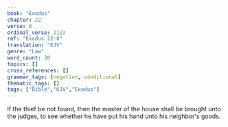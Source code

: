```yaml
---
book: "Exodus"
chapter: 22
verse: 8
ordinal_verse: 2122
ref: "Exodus 22:8"
translation: "KJV"
genre: "Law"
word_count: 30
topics: []
cross_references: []
grammar_tags: [negation, conditional]
thematic_tags: []
tags: ["Bible","KJV","Exodus"]
---
```

If the thief be not found, then the master of the house shall be brought unto the judges, to see whether he have put his hand unto his neighbor's goods.

